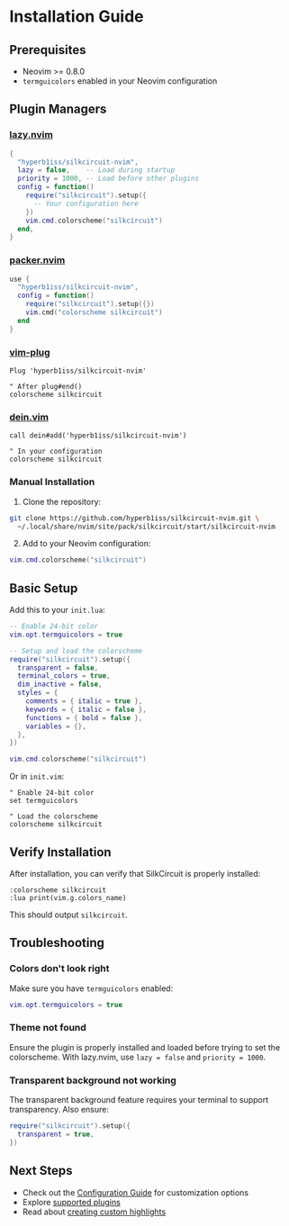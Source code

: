 # Installation Guide

## Prerequisites

- Neovim >= 0.8.0
- `termguicolors` enabled in your Neovim configuration

## Plugin Managers

### [lazy.nvim](https://github.com/folke/lazy.nvim)

```lua
{
  "hyperb1iss/silkcircuit-nvim",
  lazy = false,    -- Load during startup
  priority = 1000, -- Load before other plugins
  config = function()
    require("silkcircuit").setup({
      -- Your configuration here
    })
    vim.cmd.colorscheme("silkcircuit")
  end,
}
```

### [packer.nvim](https://github.com/wbthomason/packer.nvim)

```lua
use {
  "hyperb1iss/silkcircuit-nvim",
  config = function()
    require("silkcircuit").setup({})
    vim.cmd("colorscheme silkcircuit")
  end
}
```

### [vim-plug](https://github.com/junegunn/vim-plug)

```vim
Plug 'hyperb1iss/silkcircuit-nvim'

" After plug#end()
colorscheme silkcircuit
```

### [dein.vim](https://github.com/Shougo/dein.vim)

```vim
call dein#add('hyperb1iss/silkcircuit-nvim')

" In your configuration
colorscheme silkcircuit
```

### Manual Installation

1. Clone the repository:

```bash
git clone https://github.com/hyperb1iss/silkcircuit-nvim.git \
  ~/.local/share/nvim/site/pack/silkcircuit/start/silkcircuit-nvim
```

2. Add to your Neovim configuration:

```lua
vim.cmd.colorscheme("silkcircuit")
```

## Basic Setup

Add this to your `init.lua`:

```lua
-- Enable 24-bit color
vim.opt.termguicolors = true

-- Setup and load the colorscheme
require("silkcircuit").setup({
  transparent = false,
  terminal_colors = true,
  dim_inactive = false,
  styles = {
    comments = { italic = true },
    keywords = { italic = false },
    functions = { bold = false },
    variables = {},
  },
})

vim.cmd.colorscheme("silkcircuit")
```

Or in `init.vim`:

```vim
" Enable 24-bit color
set termguicolors

" Load the colorscheme
colorscheme silkcircuit
```

## Verify Installation

After installation, you can verify that SilkCircuit is properly installed:

```vim
:colorscheme silkcircuit
:lua print(vim.g.colors_name)
```

This should output `silkcircuit`.

## Troubleshooting

### Colors don't look right

Make sure you have `termguicolors` enabled:

```lua
vim.opt.termguicolors = true
```

### Theme not found

Ensure the plugin is properly installed and loaded before trying to set the colorscheme. With lazy.nvim, use `lazy = false` and `priority = 1000`.

### Transparent background not working

The transparent background feature requires your terminal to support transparency. Also ensure:

```lua
require("silkcircuit").setup({
  transparent = true,
})
```

## Next Steps

- Check out the [Configuration Guide](../README.md#configuration) for customization options
- Explore [supported plugins](../README.md#plugin-support)
- Read about [creating custom highlights](../README.md#custom-highlights)

